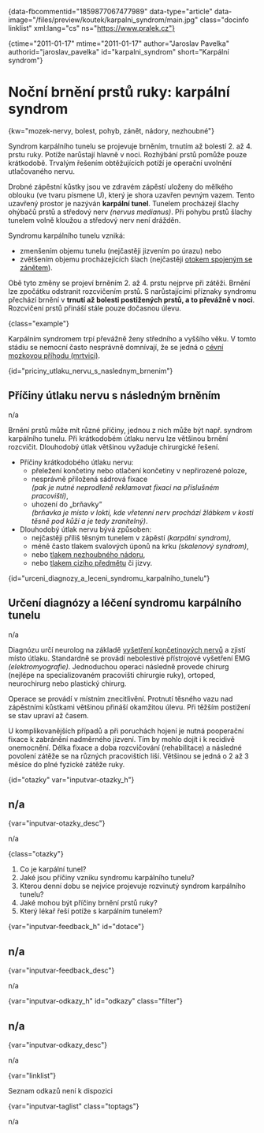 
{data-fbcommentid="1859877067477989" data-type="article" data-image="/files/preview/koutek/karpalni_syndrom/main.jpg" class="docinfo linklist" xml:lang="cs" ns="https://www.pralek.cz"}

{ctime="2011-01-17" mtime="2011-01-17" author="Jaroslav Pavelka" authorid="jaroslav\_pavelka" id="karpalni\_syndrom" short="Karpální syndrom"}

# Noční brnění prstů ruky: karpální syndrom

<!-- generated attribute kw by user_udpatekw.sh on 2019-11-10, do not edit -->

{kw="mozek-nervy, bolest, pohyb, zánět, nádory, nezhoubné"}

Syndrom karpálního tunelu se projevuje brněním, trnutím až bolestí 2. až 4. prstu ruky. Potíže narůstají hlavně v noci. Rozhýbání prstů pomůže pouze krátkodobě. Trvalým řešením obtěžujících potíží je operační uvolnění utlačovaného nervu.

Drobné zápěstní kůstky jsou ve zdravém zápěstí uloženy do mělkého oblouku (ve tvaru písmene U), který je shora uzavřen pevným vazem. Tento uzavřený prostor je nazýván **karpální tunel**. Tunelem procházejí šlachy ohýbačů prstů a středový nerv _(nervus medianus)_. Při pohybu prstů šlachy tunelem volně kloužou a středový nerv není drážděn.

Syndromu karpálního tunelu vzniká:

  * zmenšením objemu tunelu (nejčastěji jizvením po úrazu) nebo
  * zvětšením objemu procházejících šlach (nejčastěji [otokem spojeným se zánětem][1]).

Obě tyto změny se projeví brněním 2. až 4. prstu nejprve při zátěži. Brnění lze zpočátku odstranit rozcvičením prstů. S narůstajícími příznaky syndromu přechází brnění v **trnutí až bolesti postižených prstů, a to převážně v noci**. Rozcvičení prstů přináší stále pouze dočasnou úlevu.

{class="example"}

Karpálním syndromem trpí převážně ženy středního a vyššího věku. V tomto stádiu se nemocní často nesprávně domnívají, že se jedná o [cévní mozkovou příhodu (mrtvici)][2].

{id="priciny\_utlaku\_nervu\_s\_naslednym_brnenim"}

## Příčiny útlaku nervu s následným brněním

n/a

Brnění prstů může mít různé příčiny, jednou z nich může být např. syndrom karpálního tunelu. Při krátkodobém útlaku nervu lze většinou brnění rozcvičit. Dlouhodobý útlak většinou vyžaduje chirurgické řešení.

  * Příčiny krátkodobého útlaku nervu: 
      * přeležení končetiny nebo otlačení končetiny v nepřirozené poloze,
      * nesprávně přiložená sádrová fixace  
        _(pak je nutné neprodleně reklamovat fixaci na příslušném pracovišti)_, 
      * uhození do „brňavky“  
        _(brňavka je místo v lokti, kde vřetenní nerv prochází žlábkem v kosti těsně pod kůží a je tedy zranitelný)_. 
  * Dlouhodobý útlak nervu bývá způsoben: 
      * nejčastěji příliš těsným tunelem v zápěstí _(karpální syndrom)_,
      * méně často tlakem svalových úponů na krku _(skalenový syndrom)_,
      * nebo [tlakem nezhoubného nádoru][3],
      * nebo [tlakem cizího předmětu][4] či jizvy.

{id="urceni\_diagnozy\_a\_leceni\_syndromu\_karpalniho\_tunelu"}

## Určení diagnózy a léčení syndromu karpálního tunelu

n/a

Diagnózu určí neurolog na základě [vyšetření končetinových nervů][5] a zjistí místo útlaku. Standardně se provádí nebolestivé přístrojové vyšetření EMG _(elektromyografie)_. Jednoduchou operaci následně provede chirurg (nejlépe na specializovaném pracovišti chirurgie ruky), ortoped, neurochirurg nebo plastický chirurg.

Operace se provádí v místním znecitlivění. Protnutí těsného vazu nad zápěstními kůstkami většinou přináší okamžitou úlevu. Při těžším postižení se stav upraví až časem.

U komplikovanějších případů a při poruchách hojení je nutná pooperační fixace k zabránění nadměrného jizvení. Tím by mohlo dojít i k recidivě onemocnění. Délka fixace a doba rozcvičování (rehabilitace) a následné povolení zátěže se na různých pracovištích liší. Většinou se jedná o 2 až 3 měsíce do plné fyzické zátěže ruky.

{id="otazky" var="inputvar-otazky_h"}

## n/a

{var="inputvar-otazky_desc"}

n/a

{class="otazky"}

  1. Co je karpální tunel?
  2. Jaké jsou příčiny vzniku syndromu karpálního tunelu?
  3. Kterou denní dobu se nejvíce projevuje rozvinutý syndrom karpálního tunelu?
  4. Jaké mohou být příčiny brnění prstů ruky?
  5. Který lékař řeší potíže s karpálním tunelem?

{var="inputvar-feedback_h" id="dotace"}

## n/a

{var="inputvar-feedback_desc"}

n/a

{var="inputvar-odkazy_h" id="odkazy" class="filter"}

## n/a

{var="inputvar-odkazy_desc"}

n/a

{var="linklist"}

Seznam odkazů není k dispozici

{var="inputvar-taglist" class="toptags"}

n/a

 [1]: onemocneni_slach
 [2]: iktus
 [3]: nezhoubne_nadory
 [4]: bodne_a_strelne_poraneni
 [5]: nalehavost_lekarskeho_vysetreni

